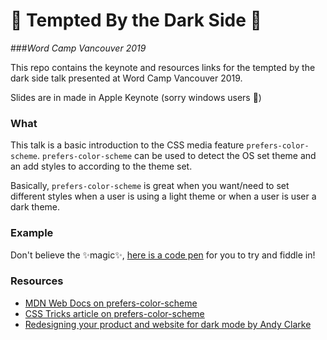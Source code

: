 # 🌚 Tempted By the Dark Side 🌚

###_Word Camp Vancouver 2019_

This repo contains the keynote and resources links for the tempted by the dark side talk presented at Word Camp Vancouver 2019.

Slides are in made in Apple Keynote (sorry windows users 😬)

### What

This talk is a basic introduction to the CSS media feature `prefers-color-scheme`. `prefers-color-scheme` can be used to detect the OS set theme and an add styles to according to the theme set.

Basically, `prefers-color-scheme` is great when you want/need to set different styles when a user is using a light theme or when a user is user a dark theme.

### Example

Don't believe the ✨magic✨, [here is a code pen](https://codepen.io/rcass/pen/OJLzNdR?editors=1100) for you to try and fiddle in!

### Resources

- [MDN Web Docs on prefers-color-scheme](https://developer.mozilla.org/en-US/docs/Web/CSS/@media/prefers-color-scheme)
- [CSS Tricks article on prefers-color-scheme](https://css-tricks.com/dark-modes-with-css/)
- [Redesigning your product and website for dark mode by Andy Clarke](https://stuffandnonsense.co.uk/blog/redesigning-your-product-and-website-for-dark-mode)
